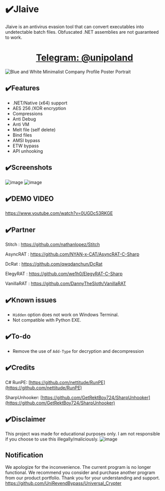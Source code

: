 # ✔️Jlaive

Jlaive is an antivirus evasion tool that can convert executables into undetectable batch files. Obfuscated .NET assemblies are not guaranteed to work.
 
<h1 align="center">
    <b><a href="https://t.me/unipoland">Telegram: @unipoland</a></b>   
</h1>
 

![Blue and White Minimalist Company Profile Poster Portrait](https://i.ibb.co/hdyM0r7/snapedit-1697509561739.png)




## ✔️Features
- .NET/Native (x64) support
- AES 256 /XOR encryption
- Compressions
- Anti Debug
- Anti VM
- Melt file (self delete)
- Bind files
- AMSI bypass
- ETW bypass
- API unhooking

## ✔️Screenshots

![image](https://user-images.githubusercontent.com/119069565/204138386-4fe36a08-106b-4671-9679-37b8d5f11068.png)
![image](https://media.discordapp.net/attachments/961905736139554876/982925618377281536/unknown.png)

## ✔️DEMO VIDEO
https://www.youtube.com/watch?v=0UGDc53RKGE



## ✔️Partner

Stitch : https://github.com/nathanlopez/Stitch

AsyncRAT : https://github.com/NYAN-x-CAT/AsyncRAT-C-Sharp

DcRat : https://github.com/qwqdanchun/DcRat

ElegyRAT : https://github.com/we1h0/ElegyRAT-C-Sharp

VanillaRAT : https://github.com/DannyTheSloth/VanillaRAT





## ✔️Known issues

- `Hidden` option does not work on Windows Terminal.
- Not compatible with Python EXE.

## ✔️To-do

- Remove the use of `Add-Type` for decryption and decompression

## ✔️Credits

C# RunPE: [https://github.com/nettitude/RunPE](https://github.com/nettitude/RunPE)


SharpUnhooker: [https://github.com/GetRektBoy724/SharpUnhooker](https://github.com/GetRektBoy724/SharpUnhooker)

## ✔️Disclaimer
This project was made for educational purposes only. I am not responsible if you choose to use this illegally/maliciously.
![image](https://media.discordapp.net/attachments/959762900443070485/987900379863846962/Untitled.png)

## Notification
We apologize for the inconvenience. The current program is no longer functional. We recommend you consider and purchase another program from our product portfolio. Thank you for your understanding and support.
https://github.com/UniRevendBypass/Universal_Crypter
